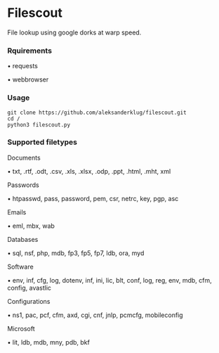 # Filescout
File lookup using google dorks at warp speed.

### Rquirements
• requests

• webbrowser

### Usage
```
git clone https://github.com/aleksanderklug/filescout.git
cd /
python3 filescout.py
```
### Supported filetypes
Documents

• txt, .rtf, .odt, .csv, .xls, .xlsx, .odp, .ppt, .html, .mht, xml

Passwords 

• htpasswd, pass, password, pem, csr, netrc, key, pgp, asc

Emails

• eml, mbx, wab

Databases

• sql, nsf, php, mdb, fp3, fp5, fp7, ldb, ora, myd

Software

• env, inf, cfg, log, dotenv, inf, ini, lic, blt, conf, log, reg, env, mdb, cfm, config, avastlic

Configurations

• ns1, pac, pcf, cfm, axd, cgi, cnf, jnlp, pcmcfg, mobileconfig

Microsoft 

• lit, ldb, mdb, mny, pdb, bkf
